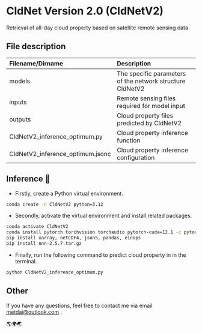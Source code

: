 # CldNet Version 2.0 (CldNetV2)
Retrieval of all-day cloud property based on satellite remote sensing data

## File description
| Filename/Dirname                 | Description                                               |
| :------------------------------- | :-------------------------------------------------------- |
| models                           | The specific parameters of the network structure CldNetV2 |
| inputs                           | Remote sensing files required for model input             |
| outputs                          | Cloud property files predicted by CldNetV2                |
| CldNetV2_inference_optimum.py    | Cloud property inference function                         |
| CldNetV2_inference_optimum.jsonc | Cloud property inference configuration                    |

## Inference 🚀
- Firstly, create a Python virtual environment.
```sh
conda create -n CldNetV2 python=3.12
```

- Secondly, activate the virtual environment and install related packages.
```sh
conda activate CldNetV2
conda install pytorch torchvision torchaudio pytorch-cuda=12.1 -c pytorch -c nvidia
pip install xarray, netCDF4, json5, pandas, einops
pip install nnn-2.5.7.tar.gz
```

- Finally, run the following command to predict cloud property in in the terminal.
```sh
python CldNetV2_inference_optimum.py
```

## Other
If you have any questions, feel free to contact me via email metdai@outlook.com .

🌎🌍🌏